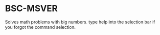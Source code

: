 # BSC-MSVER
Solves math problems with big numbers. type help into the selection bar if you forgot the command selection.
